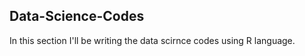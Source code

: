 ## Data-Science-Codes ##    
In this section I'll be writing the data scirnce codes using R language.              

     
    
   
 
  
  
  
 
 
 
